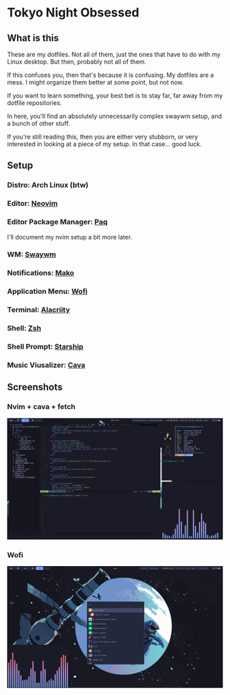 # Tokyo Night Obsessed
## What is this
These are my dotfiles. Not all of them, just the ones that have to do with my Linux desktop. But then, probably not all of them.

If this confuses you, then that's because it is confusing. My dotfiles are a mess. I might organize them better at some point, but not now.

If you want to learn something, your best bet is to stay far, far away from my dotfile repositories.

In here, you'll find an absolutely unnecessarily complex swaywm setup, and a bunch of other stuff.

If you're still reading this, then you are either very stubborn, or very interested in looking at a piece of my setup. In that case... good luck.

## Setup
### Distro: Arch Linux (btw)
### Editor: [Neovim](github.com/neovim/neovim/)
### Editor Package Manager: [Paq](https://github.com/savq/paq-nvim)
I'll document my nvim setup a bit more later.
### WM: [Swaywm](github.com/swaywm/sway/)
### Notifications: [Mako](https://github.com/emersion/mako)
### Application Menu: [Wofi](https://hg.sr.ht/~scoopta/wofi)
### Terminal: [Alacriity](https://github.com/alacritty/alacritty)
### Shell: [Zsh](https://www.zsh.org/)
### Shell Prompt: [Starship](https://starship.rs/)
### Music Viusalizer: [Cava](https://github.com/karlstav/cava)

## Screenshots
### Nvim + cava + fetch
![screenshot_1](https://raw.githubusercontent.com/Rstar284/dotfiles/main/screenshots/setup-1.png)
### Wofi
![screenshot_2](https://raw.githubusercontent.com/Rstar284/dotfiles/main/screenshots/setup-2.png)
